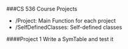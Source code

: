 ###CS 536 Course Projects
* /Project: Main Function for each project
* /SelfDefinedClasses: Self-defined classes

####Project 1
Write a SymTable and test it
